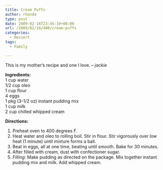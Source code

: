 ```yaml
---
title: Cream Puffs
author: rhonda
type: post
date: 2009-02-16T23:45:19+00:00
url: /2009/02/16/480/cream-puffs
categories:
  - Dessert
tags:
  - Family

---
```

This is my mother&#8217;s recipe and one I love. &#8211; _jackie_

**Ingredients:**  
1 cup water  
1/2 cup oleo  
1 cup flour  
4 eggs  
1 pkg (3-1/2 oz) instant pudding mix  
1 cup milk  
2 cup chilled whipped cream

**Directions:**

  1. Preheat oven to 400 degrees F.
  2. Heat water and oleo to rolling boil. Stir in flour. Stir vigorously over low heat (1 minute) until mixture forms a ball.
  3. Beat in eggs, all at one time, beating until smooth. Bake for 30 minutes.
  4. After filled with cream, dust with confectioner sugar.
  5. _Filling:_ Make pudding as directed on the package. Mix together instant pudding mix and milk. Add whipped cream.